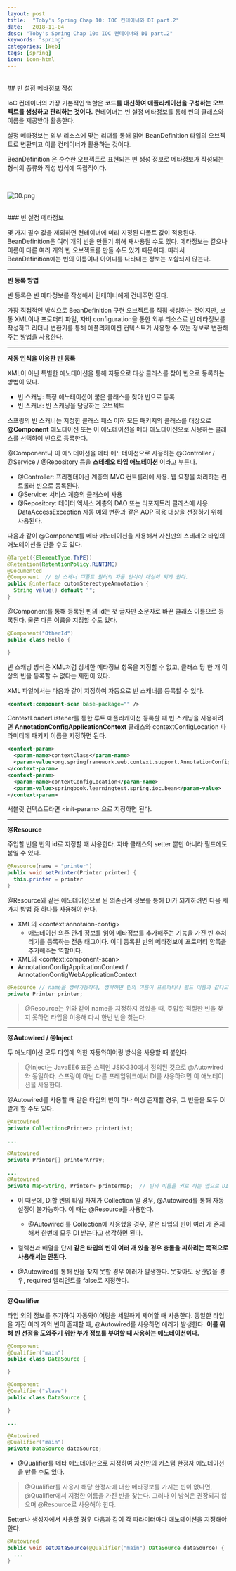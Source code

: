 ```yaml
---
layout: post
title:  "Toby's Spring Chap 10: IOC 컨테이너와 DI part.2"
date:   2018-11-04
desc: "Toby's Spring Chap 10: IOC 컨테이너와 DI part.2"
keywords: "spring"
categories: [Web]
tags: [spring]
icon: icon-html
---
```


<br>
## 빈 설정 메타정보 작성

IoC 컨테이너의 가장 기본적인 역할은 **코드를 대신하여 애플리케이션을 구성하는 오브젝트를 생성하고 관리하는 것이다.** 컨테이너는 빈 설정 메타정보를 통해 빈의 클래스와 이름을 제공받아 활용한다.

설정 메타정보는 외부 리소스에 맞는 리더를 통해 읽어 BeanDefinition 타입의 오브젝트로 변환되고 이를 컨테이너가 활용하는 것이다.

BeanDefinition 은 순수한 오브젝트로 표현되는 빈 생성 정보로 메타정보가 작성되는 형식의 종류와 작성 방식에 독립적이다.

<br/>

![00.png](/static/assets/img/blog/web/2018-11-04-toby_spring_10_ioc_container_and_di_02/00.png)

<br/>
### 빈 설정 메타정보

몇 가지 필수 값을 제외하면 컨테이너에 미리 지정된 디폴트 값이 적용된다. BeanDefinition은 여러 개의 빈을 만들기 위해 재사용될 수도 있다. 메타정보는 같으나 이름이 다른 여러 개의 빈 오브젝트를 만들 수도 있기 때문이다. 따라서 BeanDefinition에는 빈의 이름이나 아이디를 나타내는 정보는 포함되지 않는다.

---
**빈 등록 방법**

빈 등록은 빈 메타정보를 작성해서 컨테이너에게 건네주면 된다. 

가장 직접적인 방식으로 BeanDefinition 구현 오브젝트를 직접 생성하는 것이지만, 보통 XML이나 프로퍼티 파일, 자바 configuration을 통한 외부 리소스로 빈 메타정보를 작성하고 리더나 변환기를 통해 애플리케이션 컨텍스트가 사용할 수 있는 정보로 변환해주는 방법을 사용한다.

---
**자동 인식을 이용한 빈 등록**

XML이 아닌 특별한 애노테이션을 통해 자동으로 대상 클래스를 찾아 빈으로 등록하는 방법이 있다.

* 빈 스캐닝: 특정 애노테이션이 붙은 클래스를 찾아 빈으로 등록
* 빈 스캐너: 빈 스캐닝을 담당하는 오브젝트

스프링의 빈 스캐너는 지정한 클래스 패스 이하 모든 패키지의 클래스를 대상으로 **@Component** 애노테이션 또는 이 애노테이션을 메타 애노테이션으로 사용하는 클래스를 선택하여 빈으로 등록한다.

@Component나 이 애노테이션을 메타 애노테이션으로 사용하는 @Controller / @Service / @Repository 등을 **스테레오 타입 애노테이션** 이라고 부른다.

* @Controller: 프리젠테이션 계층의 MVC 컨트롤러에 사용. 웹 요청을 처리하는 컨트롤러 빈으로 등록된다.
* @Service: 서비스 계층의 클래스에 사용
* @Repository: 데이터 엑세스 계층의 DAO 또는 리포지토리 클래스에 사용. DataAccessException 자동 예외 변환과 같은 AOP 적용 대상을 선정하기 위해 사용된다.

다음과 같이 @Component를 메타 애노테이션을 사용해서 자신만의 스테레오 타입의 애노테이션을 만들 수도 있다.

```java
@Target({ElementType.TYPE})
@Retention(RetentionPolicy.RUNTIME)
@Documented
@Component  // 빈 스캐너 디폴트 필터의 자동 인식이 대상이 되게 한다.
public @interface cutomStereotypeAnnotation {
  String value() default "";
}
```

@Component를 통해 등록된 빈의 id는 첫 글자만 소문자로 바꾼 클래스 이름으로 등록된다. 물론 다른 이름을 지정할 수도 있다.

```java
@Component("OtherId")
public class Hello {

}
```

빈 스캐닝 방식은 XML처럼 상세한 메타정보 항목을 지정할 수 없고, 클래스 당 한 개 이상의 빈을 등록할 수 없다는 제한이 있다.

XML 파일에서는 다음과 같이 지정하여 자동으로 빈 스캐너를 등록할 수 있다.

```xml
<context:component-scan base-package="" />
```

ContextLoaderListener를 통한 루트 애플리케이션 등록할 때 빈 스캐닝을 사용하려면 **AnnotationConfigApplicationContext** 클래스와 contextConfigLocation 파라미터에 패키지 이름을 지정하면 된다.

```xml
<context-param>
  <param-name>contextClass</param-name>
  <param-value>org.springframework.web.context.support.AnnotationConfigWebApplicationContext</param-value>
</context-param>
<context-param>
  <param-name>contextConfigLocation</param-name>
  <param-value>springbook.learningtest.spring.ioc.bean</param-value>
</context-param>
```

서블릿 컨텍스트라면 \<init-param\> 으로 지정하면 된다.

---

**@Resource**

주입할 빈을 빈의 id로 지정할 때 사용한다. 자바 클래스의 setter 뿐만 아니라 필드에도 붙일 수 있다.

```java
@Resource(name = "printer")
public void setPrinter(Printer printer) {
  this.printer = printer
}
```

@Resource와 같은 애노테이션으로 된 의존관계 정보를 통해 DI가 되게하려면 다음 세 가지 방법 중 하나를 사용해야 한다.

* XML의 \<context:annotaion-config\>
  * 애노테이션 의존 관계 정보를 읽어 메타정보를 추가해주는 기능을 가진 빈 후처리기를 등록하는 전용 태그이다. 이미 등록된 빈의 메타정보에 프로퍼티 항목을 추가해주는 역할이다.
* XML의 \<context:component-scan\>
* AnnotationConfigApplicationContext / AnnotationContigWebApplicationContext

```java
@Resource // name을 생략가능하며, 생략하면 빈의 이름이 프로퍼티나 필드 이름과 같다고 간주한다.
private Printer printer; 
```

> @Resource는 위와 같이 name을 지정하지 않았을 때, 주입할 적절한 빈을 찾지 못하면 타입을 이용해 다시 한번 빈을 찾는다.

---
**@Autowired / @Inject**

두 애노테이션 모두 타입에 의한 자동와이어링 방식을 사용할 때 붙인다.

> @Inject는 JavaEE6 표준 스펙인 JSK-330에서 정의된 것으로 @Autowired와 동일하다. 스프링이 아닌 다른 프레임워크에서 DI를 사용하려면 이 애노테이션을 사용한다.

@Autowired를 사용할 때 같은 타입의 빈이 하나 이상 존재할 경우, 그 빈들을 모두 DI 받게 할 수도 있다.

```java
@Autowired
private Collection<Printer> printerList;

...

@Autowired
private Printer[] printerArray;

...
@Autowired
private Map<String, Printer> printerMap;  // 빈의 이름을 키로 하는 맵으로 DI 받는다.
```
* 이 때문에, DI할 빈의 타입 자체가 Collection 일 경우, @Autowired를 통해 자동 설정이 불가능하다. 이 때는 @Resource를 사용한다.
  * @Autowired 를 Collection에 사용했을 경우, 같은 타입의 빈이 여러 개 존재해서 한번에 모두 DI 받는다고 생각하면 된다.
  
* 컬렉션과 배열을 단지 **같은 타입의 빈이 여러 개 있을 경우 충돌을 피하려는 목적으로 사용해서는 안된다.**
* @Autowired를 통해 빈을 찾지 못할 경우 에러가 발생한다. 못찾아도 상관없을 경우, required 엘리먼트를 false로 지정한다.

---
**@Qualifier**

타입 외의 정보를 추가하여 자동와이어링을 세밀하게 제어할 때 사용한다.
동일한 타입을 가진 여러 개의 빈이 존재할 때, @Autowired를 사용하면 에러가 발생한다. **이를 위해 빈 선정을 도와주기 위한 부가 정보를 부여할 때 사용하는 애노테이션이다.**

```java
@Component
@Qualifier("main")
public class DataSource {

}

@Component
@Qualifier("slave")
public class DataSource {

}

...

@Autowired
@Qualifier("main")
private DataSource dataSource;
```

* @Qualifier를 메타 애노테이션으로 지정하여 자신만의 커스텀 한정자 애노테이션을 만들 수도 있다.

> @Qualifier를 사용시 해당 한정자에 대한 메타정보를 가지는 빈이 없다면, @Qualifier에서 지정한 이름을 가진 빈을 찾는다. 그러나 이 방식은 권장되지 않으며 @Resource로 사용해야 한다.

Setter나 생성자에서 사용할 경우 다음과 같이 각 파라미터마다 애노테이션을 지정해야 한다.

```java
@Autowired
public void setDataSource(@Qualifier("main") DataSource dataSource) {
  ...
}
```